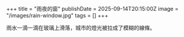 +++
title = "雨夜的窗"
publishDate = 2025-09-14T20:15:00Z
image = "/images/rain-window.jpg"
tags = []
+++

雨水一滴一滴在玻璃上滑落，城市的燈光被拉成了模糊的線條。
